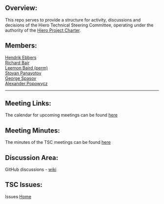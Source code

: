 ## Overview:
This repo serves to provide a structure for activity, discussions and decisions of the Hiero Technical Steering Committee, operating under the authority of the [Hiero Project Charter](https://github.com/hiero-ledger/hiero/blob/main/technical-charter.md).

## Members:
[Hendrik Ebbers](https://github.com/hendrikebbers)\
[Richard Bair](https://github.com/rbair23)\
[Leemon Baird (perm)](https://github.com/lbaird)\
[Stoyan Panayotov](https://github.com/Perseverance)\
[George Spasov](https://github.com/Perseverance)\
[Alexander Popowycz](https://github.com/popowycz)

***

## Meeting Links:

The calendar for upcoming meetings can be found [here](https://zoom-lfx.platform.linuxfoundation.org/meetings/hiero?view=week)

## Meeting Minutes:

The minutes of the TSC meetings can be found [here](https://github.com/hiero-ledger/tsc/tree/main/minutes)

## Discussion Area:
GitHub discussions - [wiki](https://github.com/orgs/hiero-ledger/discussions)

## TSC Issues:
Issues [Home](https://github.com/hiero-ledger/tsc/issues)


